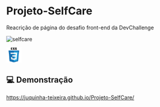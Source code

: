 # Projeto-SelfCare
Reacrição de página do desafio front-end da DevChallenge 

![selfcare](https://user-images.githubusercontent.com/108760255/189531233-53d6d9b6-b3a0-42f7-9e0a-61e153b97b6d.png)

<img src="https://raw.githubusercontent.com/devicons/devicon/master/icons/css3/css3-original-wordmark.svg" alt="css3" width="40" height="40"/>

## 💻 Demonstração

https://juquinha-teixeira.github.io/Projeto-SelfCare/
